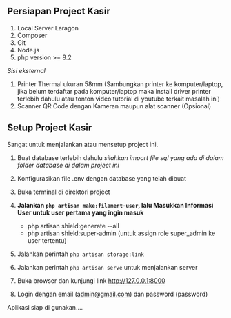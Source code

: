 ## Persiapan Project Kasir

1. Local Server Laragon 
2. Composer
3. Git
4. Node.js
5. php version >= 8.2

*Sisi eksternal*

1. Printer Thermal ukuran 58mm (Sambungkan printer ke komputer/laptop, jika belum terdaftar pada komputer/laptop maka install driver printer terlebih dahulu atau tonton video tutorial di youtube terkait masalah ini)
2. Scanner QR Code dengan Kameran maupun alat scanner (Opsional)



## Setup Project Kasir

Sangat untuk menjalankan atau mensetup project ini.

1. Buat database terlebih dahulu
    *silahkan import file sql yang ada di dalam folder database di dalam project ini*
2. Konfigurasikan file .env dengan database yang telah dibuat
3. Buka terminal di direktori project


4. **Jalankan `php artisan make:filament-user`, lalu Masukkan Informasi User untuk user pertama yang ingin masuk**
    -  php artisan shield:generate --all
    -  php artisan shield:super-admin (untuk assign role super_admin  ke user tertentu)

5. Jalankan perintah `php artisan storage:link`
6. Jalankan perintah `php artisan serve` untuk menjalankan server
7. Buka browser dan kunjungi link http://127.0.0.1:8000
8. Login dengan email (admin@gmail.com) dan password (password)


Aplikasi siap di gunakan....


 
 
